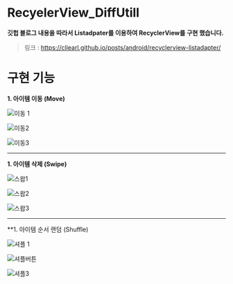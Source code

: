 # RecyelerView_DiffUtill
**깃헙 블로그 내용을 따라서 Listadpater를 이용하여 RecyclerView를 구현 했습니다.**
>링크 : https://cliearl.github.io/posts/android/recyclerview-listadapter/

# 구현 기능
**1. 아이템 이동 (Move)**

![이동 1](https://user-images.githubusercontent.com/98893006/185428964-97024764-10a9-4360-94a8-2a3bc7167d1b.jpg)  

![이동2](https://user-images.githubusercontent.com/98893006/185428987-ab604dee-5b8a-4d89-95e8-5e6eeb8e94bf.jpg)  

![이동3](https://user-images.githubusercontent.com/98893006/185429001-bb6afea1-901c-407c-b89c-8272c6d9541d.jpg)  

-----------------
  
**1. 아이템 삭제 (Swipe)**  

![스왑1](https://user-images.githubusercontent.com/98893006/185429269-78655c4e-f5a7-4aa9-87bf-3d9bccd35817.jpg)  

![스왑2](https://user-images.githubusercontent.com/98893006/185429306-ea95760c-194a-46ef-8a88-4579fe3eb1fe.jpg)  

![스왑3](https://user-images.githubusercontent.com/98893006/185429330-f841130a-c54f-468c-84dc-d07d7b5a8579.jpg)  

-------------------

**1. 아이템 순서 랜덤 (Shuffle)  

![셔플 1](https://user-images.githubusercontent.com/98893006/185429385-dec3574b-b577-43f2-884f-f573eab5c7ef.jpg)  

![셔플버튼](https://user-images.githubusercontent.com/98893006/185429414-938bf346-4d68-4ff4-baa6-740f306c0cdd.jpg)  

![셔플3](https://user-images.githubusercontent.com/98893006/185429436-61888624-e6f7-4623-9afb-88fc249cb411.jpg)  




